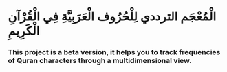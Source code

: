 # الْمُعْجَم الترددي لِلْحُرُوف الْعَرَبِيَّةِ فِي الْقُرْآنِ الْكَرِيمِ
### This project is a beta version, it helps you to track frequencies of Quran characters through a multidimensional view.
